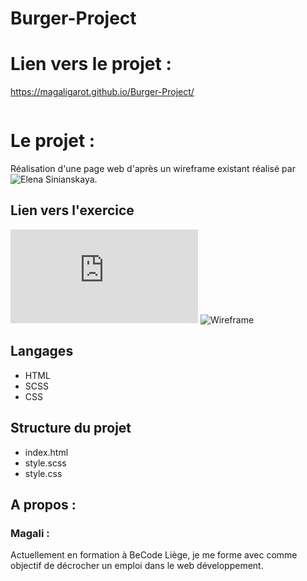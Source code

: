 # Burger-Project
# Lien vers le projet :
https://magaligarot.github.io/Burger-Project/

![]()

# Le projet :
Réalisation d'une page web d'après un wireframe existant réalisé par ![Elena Sinianskaya](https://dribbble.com/Elena_Sinianskaya).

## Lien vers l'exercice
![Becode](https://github.com/becodeorg/LIE-Hamilton-4.25/blob/master/01-main-course/02-the-hills/03-dribbble-challenges.md)
![Wireframe](https://dribbble.com/shots/12510725-Burger/attachments/4118613?mode=media)

## Langages 
* HTML
* SCSS
* CSS

## Structure du projet
* index.html
* style.scss
* style.css

## A propos :

### Magali :
Actuellement en formation à BeCode Liège, je me forme avec comme objectif de décrocher un emploi dans le web développement. 
